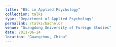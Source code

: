 ```yaml
---
title: "BSc in Applied Psychology"
collection: talks
type: "Department of Applied Psychology"
permalink: /talks/bachelor
venue: "Guangdong University of Foreign Studies"
date: 2011-06-24
location: "Guangzhou, China"
---
```




